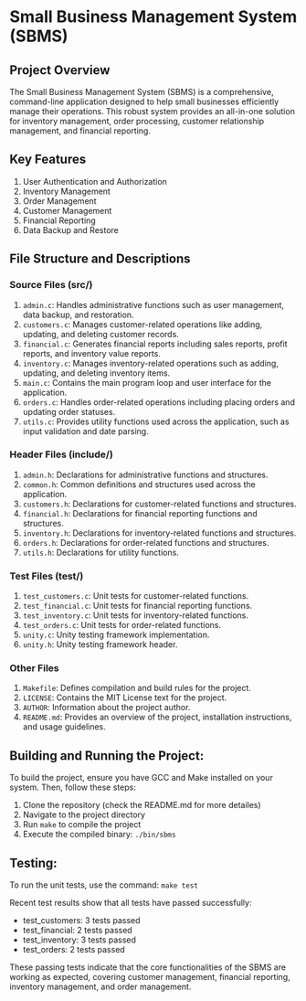 # Small Business Management System (SBMS)

## Project Overview

The Small Business Management System (SBMS) is a comprehensive, command-line application designed to help small businesses efficiently manage their operations. This robust system provides an all-in-one solution for inventory management, order processing, customer relationship management, and financial reporting.

## Key Features

1. User Authentication and Authorization
2. Inventory Management
3. Order Management
4. Customer Management
5. Financial Reporting
6. Data Backup and Restore

## File Structure and Descriptions

### Source Files (src/)

1. `admin.c`: Handles administrative functions such as user management, data backup, and restoration.
2. `customers.c`: Manages customer-related operations like adding, updating, and deleting customer records.
3. `financial.c`: Generates financial reports including sales reports, profit reports, and inventory value reports.
4. `inventory.c`: Manages inventory-related operations such as adding, updating, and deleting inventory items.
5. `main.c`: Contains the main program loop and user interface for the application.
6. `orders.c`: Handles order-related operations including placing orders and updating order statuses.
7. `utils.c`: Provides utility functions used across the application, such as input validation and date parsing.

### Header Files (include/)

1. `admin.h`: Declarations for administrative functions and structures.
2. `common.h`: Common definitions and structures used across the application.
3. `customers.h`: Declarations for customer-related functions and structures.
4. `financial.h`: Declarations for financial reporting functions and structures.
5. `inventory.h`: Declarations for inventory-related functions and structures.
6. `orders.h`: Declarations for order-related functions and structures.
7. `utils.h`: Declarations for utility functions.

### Test Files (test/)

1. `test_customers.c`: Unit tests for customer-related functions.
2. `test_financial.c`: Unit tests for financial reporting functions.
3. `test_inventory.c`: Unit tests for inventory-related functions.
4. `test_orders.c`: Unit tests for order-related functions.
5. `unity.c`: Unity testing framework implementation.
6. `unity.h`: Unity testing framework header.

### Other Files

1. `Makefile`: Defines compilation and build rules for the project.
2. `LICENSE`: Contains the MIT License text for the project.
3. `AUTHOR`: Information about the project author.
4. `README.md`: Provides an overview of the project, installation instructions, and usage guidelines.


## Building and Running the Project:
To build the project, ensure you have GCC and Make installed on your system. Then, follow these steps:

1. Clone the repository (check the README.md for more detailes)
2. Navigate to the project directory
3. Run `make` to compile the project
4. Execute the compiled binary: `./bin/sbms`


## Testing:
To run the unit tests, use the command: `make test`

Recent test results show that all tests have passed successfully:

- test_customers: 3 tests passed
- test_financial: 2 tests passed
- test_inventory: 3 tests passed
- test_orders: 2 tests passed


These passing tests indicate that the core functionalities of the SBMS are working as expected, covering customer management, financial reporting, inventory management, and order management.